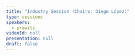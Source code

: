 ```yaml
---
title: "Industry Session (Chairs: Diego López)"
type: sessions
speakers:
  - prawits
videoId: null
presentation: null
draft: false
---
```




<!-- fields to use above: -->
<!-- videoId: "Vfl9pPh6ipI" -->
<!-- presentation: "/2024/sessions/slides/QCrypt2024InvitedDiamanti.pdf" -->
